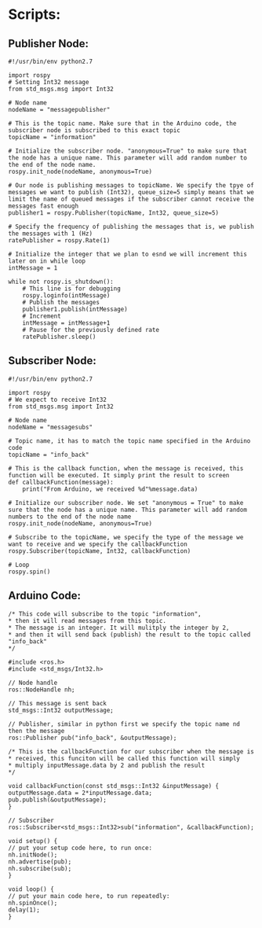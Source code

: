 # Scripts:
## Publisher Node:
	#!/usr/bin/env python2.7

	import rospy
	# Setting Int32 message
	from std_msgs.msg import Int32

	# Node name
	nodeName = "messagepublisher"

	# This is the topic name. Make sure that in the Arduino code, the subscriber node is subscribed to this exact topic
	topicName = "information"

	# Initialize the subscriber node. "anonymous=True" to make sure that the node has a unique name. This parameter will add random number to the end of the node name.
	rospy.init_node(nodeName, anonymous=True)

	# Our node is publishing messages to topicName. We specify the tpye of messages we want to publish (Int32), queue_size=5 simply means that we limit the name of queued messages if the subscriber cannot receive the messages fast enough
	publisher1 = rospy.Publisher(topicName, Int32, queue_size=5)

	# Specify the frequency of publishing the messages that is, we publish the messages with 1 (Hz)
	ratePublisher = rospy.Rate(1)

	# Initialize the integer that we plan to esnd we will increment this later on in while loop
	intMessage = 1

	while not rospy.is_shutdown():
		# This line is for debugging
		rospy.loginfo(intMessage)
		# Publish the messages
		publisher1.publish(intMessage)
		# Increment
		intMessage = intMessage+1
		# Pause for the previously defined rate
		ratePublisher.sleep()

## Subscriber Node:
	#!/usr/bin/env python2.7

	import rospy
	# We expect to receive Int32
	from std_msgs.msg import Int32

	# Node name
	nodeName = "messagesubs"

	# Topic name, it has to match the topic name specified in the Arduino code
	topicName = "info_back"

	# This is the callback function, when the message is received, this function will be executed. It simply print the result to screen
	def callbackFunction(message):
		print("From Arduino, we received %d"%message.data)

	# Initialize our subscriber node. We set "anonymous = True" to make sure that the node has a unique name. This parameter will add random numbers to the end of the node name
	rospy.init_node(nodeName, anonymous=True)

	# Subscribe to the topicName, we specify the type of the message we want to receive and we specify the callbackFunction
	rospy.Subscriber(topicName, Int32, callbackFunction)

	# Loop
	rospy.spin()

## Arduino Code:
	/* This code will subscribe to the topic "information",
	* then it will read messages from this topic. 
	* The message is an integer. It will mulitply the integer by 2,
	* and then it will send back (publish) the result to the topic called "info_back"
	*/

	#include <ros.h>
	#include <std_msgs/Int32.h>

	// Node handle
	ros::NodeHandle nh;

	// This message is sent back
	std_msgs::Int32 outputMessage;

	// Publisher, similar in python first we specify the topic name nd then the message
	ros::Publisher pub("info_back", &outputMessage);

	/* This is the callbackFunction for our subscriber when the message is
	* received, this funciton will be called this function will simply 
	* multiply inputMessage.data by 2 and publish the result
	*/ 

	void callbackFunction(const std_msgs::Int32 &inputMessage) {
	outputMessage.data = 2*inputMessage.data;
	pub.publish(&outputMessage);
	}

	// Subscriber
	ros::Subscriber<std_msgs::Int32>sub("information", &callbackFunction);

	void setup() {
	// put your setup code here, to run once:
	nh.initNode();
	nh.advertise(pub);
	nh.subscribe(sub);
	}

	void loop() {
	// put your main code here, to run repeatedly:
	nh.spinOnce();
	delay(1);
	}